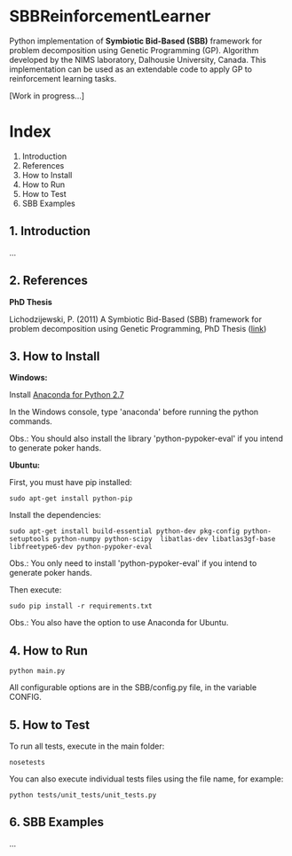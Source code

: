 # SBBReinforcementLearner
Python implementation of **Symbiotic Bid-Based (SBB)** framework for problem decomposition using Genetic Programming (GP). Algorithm developed by the NIMS laboratory, Dalhousie University, Canada. This implementation can be used as an extendable code to apply GP to reinforcement learning tasks.

[Work in progress...]

# Index
1. Introduction
2. References
3. How to Install
4. How to Run
5. How to Test
6. SBB Examples

## 1. Introduction
...

## 2. References
**PhD Thesis**

Lichodzijewski, P. (2011) A Symbiotic Bid-Based (SBB) framework for problem decomposition using Genetic Programming, PhD Thesis ([link](http://web.cs.dal.ca/~mheywood/Thesis/PLichodzijewski.pdf))

## 3. How to Install

**Windows:**

Install [Anaconda for Python 2.7](http://continuum.io/downloads)

In the Windows console, type 'anaconda' before running the python commands.

Obs.: You should also install the library 'python-pypoker-eval' if you intend to generate poker hands.

**Ubuntu:**

First, you must have pip installed:
```
sudo apt-get install python-pip
```

Install the dependencies:
```
sudo apt-get install build-essential python-dev pkg-config python-setuptools python-numpy python-scipy  libatlas-dev libatlas3gf-base libfreetype6-dev python-pypoker-eval
```

Obs.: You only need to install 'python-pypoker-eval' if you intend to generate poker hands.

Then execute:
```
sudo pip install -r requirements.txt
```
Obs.: You also have the option to use Anaconda for Ubuntu.

## 4. How to Run

```
python main.py
```

All configurable options are in the SBB/config.py file, in the variable CONFIG.

## 5. How to Test

To run all tests, execute in the main folder:
```
nosetests
```

You can also execute individual tests files using the file name, for example:
```
python tests/unit_tests/unit_tests.py
```

## 6. SBB Examples
...
